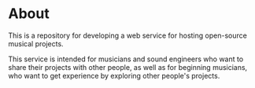 About
=======
This is a repository for developing a web service for hosting open-source musical projects.

This service is intended for musicians and sound engineers who want to share their projects with other people, as well as for beginning musicians, who want to get experience by exploring other people's projects.
